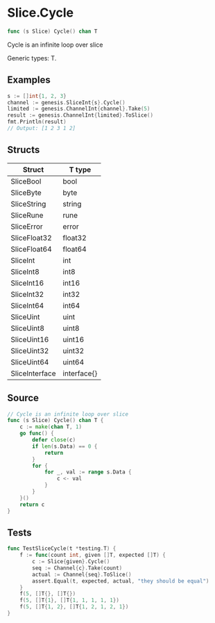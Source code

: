 # Slice.Cycle

```go
func (s Slice) Cycle() chan T
```

Cycle is an infinite loop over slice

Generic types: T.

## Examples

```go
s := []int{1, 2, 3}
channel := genesis.SliceInt{s}.Cycle()
limited := genesis.ChannelInt{channel}.Take(5)
result := genesis.ChannelInt{limited}.ToSlice()
fmt.Println(result)
// Output: [1 2 3 1 2]
```

## Structs

| Struct | T type |
| ------ | ------ |
| SliceBool | bool |
| SliceByte | byte |
| SliceString | string |
| SliceRune | rune |
| SliceError | error |
| SliceFloat32 | float32 |
| SliceFloat64 | float64 |
| SliceInt | int |
| SliceInt8 | int8 |
| SliceInt16 | int16 |
| SliceInt32 | int32 |
| SliceInt64 | int64 |
| SliceUint | uint |
| SliceUint8 | uint8 |
| SliceUint16 | uint16 |
| SliceUint32 | uint32 |
| SliceUint64 | uint64 |
| SliceInterface | interface{} |

## Source

```go
// Cycle is an infinite loop over slice
func (s Slice) Cycle() chan T {
	c := make(chan T, 1)
	go func() {
		defer close(c)
		if len(s.Data) == 0 {
			return
		}
		for {
			for _, val := range s.Data {
				c <- val
			}
		}
	}()
	return c
}
```

## Tests

```go
func TestSliceCycle(t *testing.T) {
	f := func(count int, given []T, expected []T) {
		c := Slice{given}.Cycle()
		seq := Channel{c}.Take(count)
		actual := Channel{seq}.ToSlice()
		assert.Equal(t, expected, actual, "they should be equal")
	}
	f(5, []T{}, []T{})
	f(5, []T{1}, []T{1, 1, 1, 1, 1})
	f(5, []T{1, 2}, []T{1, 2, 1, 2, 1})
}
```